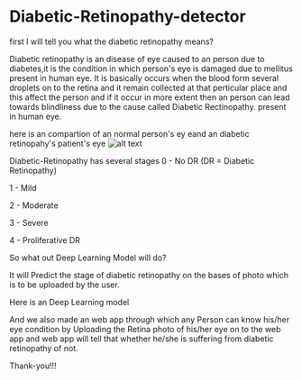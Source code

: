 # Diabetic-Retinopathy-detector
first I will tell you what the diabetic retinopathy means?

Diabetic retinopathy is an disease of eye caused to an person due to diabetes,it is the condition in which person's eye is damaged due to mellitus present in human eye. It is basically occurs when the blood form several droplets on to the retina and it remain collected at that perticular place and this affect the person and if it occur in more extent then an person can lead towards blindliness due to the cause called Diabetic Rectinopathy. present in human eye.

here is an compartion of an normal person's ey eand an diabetic retinopahy's patient's eye
![alt text](https://www.eye7.in/wp-content/uploads/illustration-showing-diabetic-retinopathy.jpg)


Diabetic-Retinopathy has several stages
0 - No DR (DR = Diabetic Retinopathy)

1 - Mild

2 - Moderate

3 - Severe

4 - Proliferative DR

So what out Deep Learning Model will do?

It will Predict the stage of diabetic retinopathy on the bases of photo which is to be uploaded by the user.

Here is an Deep Learning model 

And we also made an web app through which any Person can know his/her eye condition by Uploading the Retina photo of his/her eye on to the web app and web app will tell that whether he/she is suffering from diabetic retinopathy of not.

Thank-you!!!
